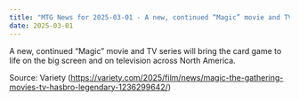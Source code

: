 ```yaml
---
title: "MTG News for 2025-03-01 - A new, continued “Magic” movie and TV series will ..."
date: 2025-03-01
---
```


A new, continued “Magic” movie and TV series will bring the card game to life on the big screen and on television across North America.

Source: Variety (https://variety.com/2025/film/news/magic-the-gathering-movies-tv-hasbro-legendary-1236299642/)
